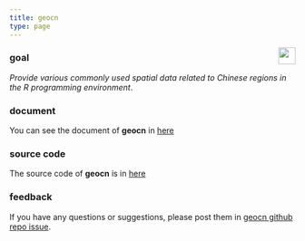 ```yaml
---
title: geocn
type: page
---
```


<img src="https://spatlyu.github.io/projects/projects-picture/geocn.png" align="right" height="30"/>

### goal

*Provide various commonly used spatial data related to Chinese regions in the R programming environment*.

### document

You can see the document of **geocn** in [here](https://stscl.github.io/geocn/)

### source code

The source code of **geocn** is in [here](https://github.com/stscl/geocn/)

### feedback

If you have any questions or suggestions, please post them in [geocn github repo issue](https://github.com/stscl/geocn/issues).
